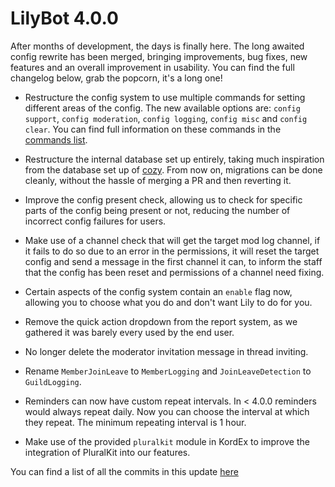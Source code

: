 # LilyBot 4.0.0

After months of development, the days is finally here. The long awaited config rewrite has been merged, bringing 
improvements, bug fixes, new features and an overall improvement in usability.
You can find the full changelog below, grab the popcorn, it's a long one!

* Restructure the config system to use multiple commands for setting different areas of the config. The new available
    options are: `config support`, `config moderation`, `config logging`, `config misc` and `config clear`. You can find
    full information on these commands in the [commands list](/docs/commands.md).

* Restructure the internal database set up entirely, taking much inspiration from the database set up of 
    [cozy](https://github.com/QuiltMC/cozy-discord). From now on, migrations can be done cleanly, without the hassle 
    of merging a PR and then reverting it.

* Improve the config present check, allowing us to check for specific parts of the config being present or not, reducing
    the number of incorrect config failures for users.

* Make use of a channel check that will get the target mod log channel, if it fails to do so due to an error in the 
    permissions, it will reset the target config and send a message in the first channel it can, to inform the staff
    that the config has been reset and permissions of a channel need fixing.

* Certain aspects of the config system contain an `enable` flag now, allowing you to choose what you do and don't want 
    Lily to do for you.

* Remove the quick action dropdown from the report system, as we gathered it was barely every used by the end user.

* No longer delete the moderator invitation message in thread inviting.

* Rename `MemberJoinLeave` to `MemberLogging` and `JoinLeaveDetection` to `GuildLogging`.

* Reminders can now have custom repeat intervals. In < 4.0.0 reminders would always repeat daily. Now you can choose the
    interval at which they repeat. The minimum repeating interval is 1 hour.

* Make use of the provided `pluralkit` module in KordEx to improve the integration of PluralKit into our features.

You can find a list of all the commits in this update [here](https://github.com/IrisShaders/LilyBot/compare/v3.5.5...v4.0.0)
